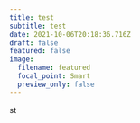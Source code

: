 ```yaml
---
title: test
subtitle: test
date: 2021-10-06T20:18:36.716Z
draft: false
featured: false
image:
  filename: featured
  focal_point: Smart
  preview_only: false
---
```

st